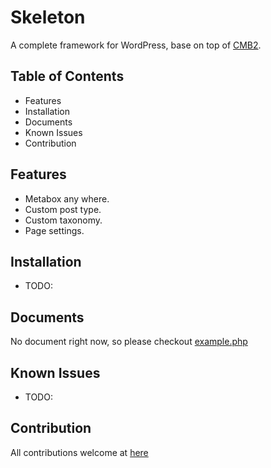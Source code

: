 # Skeleton

A complete framework for WordPress, base on top of [CMB2](https://github.com/CMB2/CMB2).

## Table of Contents

- Features
- Installation
- Documents
- Known Issues
- Contribution

## Features

- Metabox any where.
- Custom post type.
- Custom taxonomy.
- Page settings.

## Installation

- TODO:

## Documents

No document right now, so please checkout [example.php](https://github.com/awethemes/skeleton/blob/master/example.php)

## Known Issues

- TODO:

## Contribution

All contributions welcome at [here](https://github.com/awethemes/skeleton/pulls)
